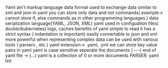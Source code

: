  Yaml ain't markup language 
 data format used to exchange data
 similar to xml and json
 in yaml you can store only data and not commands( example-> cannot store if, else commands as in other programming languages.)
 data serialization language(YAML, JSON, XML)
 yaml used in configuation files( docker/kubernetes)
 logs, caches
 benefits of yaml
 simple to read
 it has a strict syntax ( indentation is important)
 easily convertable to json and xml
 more powerful when representing complex data
 can be used with various tools ( parsers , etc.)
 yaml extension-> .yaml, .yml
 we can store key value pairs in yaml
 yaml is case sensitive
 seperate the documents ( ---)
 end  of yaml file -> (...)
 yaml is a collection of 0 or more documents
 PARSER: yaml lint
 
 
 
 
